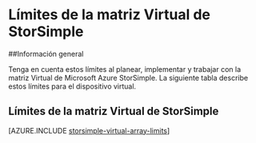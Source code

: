 <properties 
   pageTitle="Límites de la matriz Virtual de StorSimple | Microsoft Azure"
   description="Describe los límites de sistema y tamaños recomendados para los componentes de matriz Virtual de Microsoft Azure StorSimple y las conexiones."
   services="storsimple"
   documentationCenter="NA"
   authors="alkohli"
   manager="carmonm"
   editor="" />
<tags 
   ms.service="storsimple"
   ms.devlang="NA"
   ms.topic="article"
   ms.tgt_pltfrm="NA"
   ms.workload="TBD"
   ms.date="10/05/2016"
   ms.author="alkohli" />


# <a name="storsimple-virtual-array-limits"></a>Límites de la matriz Virtual de StorSimple

##<a name="overview"></a>Información general

Tenga en cuenta estos límites al planear, implementar y trabajar con la matriz Virtual de Microsoft Azure StorSimple. La siguiente tabla describe estos límites para el dispositivo virtual.

## <a name="storsimple-virtual-array-limits"></a>Límites de la matriz Virtual de StorSimple 

[AZURE.INCLUDE [storsimple-virtual-array-limits](../../includes/storsimple-virtual-array-limits.md)]

